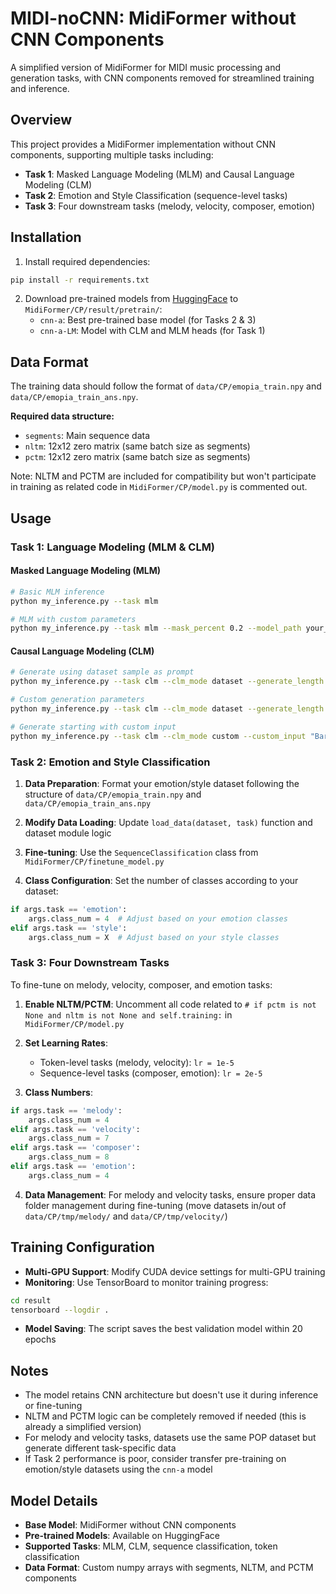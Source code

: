 # MIDI-noCNN: MidiFormer without CNN Components

A simplified version of MidiFormer for MIDI music processing and generation tasks, with CNN components removed for streamlined training and inference.

## Overview

This project provides a MidiFormer implementation without CNN components, supporting multiple tasks including:
- **Task 1**: Masked Language Modeling (MLM) and Causal Language Modeling (CLM)
- **Task 2**: Emotion and Style Classification (sequence-level tasks)
- **Task 3**: Four downstream tasks (melody, velocity, composer, emotion)

## Installation

1. Install required dependencies:
```bash
pip install -r requirements.txt
```

2. Download pre-trained models from [HuggingFace](https://huggingface.co/TemmiePratt/MIDI-noCNN) to `MidiFormer/CP/result/pretrain/`:
   - `cnn-a`: Best pre-trained base model (for Tasks 2 & 3)
   - `cnn-a-LM`: Model with CLM and MLM heads (for Task 1)

## Data Format

The training data should follow the format of `data/CP/emopia_train.npy` and `data/CP/emopia_train_ans.npy`. 

**Required data structure:**
- `segments`: Main sequence data
- `nltm`: 12x12 zero matrix (same batch size as segments)
- `pctm`: 12x12 zero matrix (same batch size as segments)

Note: NLTM and PCTM are included for compatibility but won't participate in training as related code in `MidiFormer/CP/model.py` is commented out.

## Usage

### Task 1: Language Modeling (MLM & CLM)

#### Masked Language Modeling (MLM)
```bash
# Basic MLM inference
python my_inference.py --task mlm

# MLM with custom parameters
python my_inference.py --task mlm --mask_percent 0.2 --model_path your_model.ckpt
```

#### Causal Language Modeling (CLM)
```bash
# Generate using dataset sample as prompt
python my_inference.py --task clm --clm_mode dataset --generate_length 30

# Custom generation parameters
python my_inference.py --task clm --clm_mode dataset --generate_length 50 --temperature 0.8 --top_p 0.9

# Generate starting with custom input
python my_inference.py --task clm --clm_mode custom --custom_input "Bar:New,Position:1/16,Pitch:60,Duration:4" --generate_length 20
```

### Task 2: Emotion and Style Classification

1. **Data Preparation**: Format your emotion/style dataset following the structure of `data/CP/emopia_train.npy` and `data/CP/emopia_train_ans.npy`

2. **Modify Data Loading**: Update `load_data(dataset, task)` function and dataset module logic

3. **Fine-tuning**: Use the `SequenceClassification` class from `MidiFormer/CP/finetune_model.py`

4. **Class Configuration**: Set the number of classes according to your dataset:
```python
if args.task == 'emotion':
    args.class_num = 4  # Adjust based on your emotion classes
elif args.task == 'style':
    args.class_num = X  # Adjust based on your style classes
```

### Task 3: Four Downstream Tasks

To fine-tune on melody, velocity, composer, and emotion tasks:

1. **Enable NLTM/PCTM**: Uncomment all code related to `# if pctm is not None and nltm is not None and self.training:` in `MidiFormer/CP/model.py`

2. **Set Learning Rates**:
   - Token-level tasks (melody, velocity): `lr = 1e-5`
   - Sequence-level tasks (composer, emotion): `lr = 2e-5`

3. **Class Numbers**:
```python
if args.task == 'melody':
    args.class_num = 4
elif args.task == 'velocity':
    args.class_num = 7
elif args.task == 'composer':
    args.class_num = 8
elif args.task == 'emotion':
    args.class_num = 4
```

4. **Data Management**: For melody and velocity tasks, ensure proper data folder management during fine-tuning (move datasets in/out of `data/CP/tmp/melody/` and `data/CP/tmp/velocity/`)

## Training Configuration

- **Multi-GPU Support**: Modify CUDA device settings for multi-GPU training
- **Monitoring**: Use TensorBoard to monitor training progress:
```bash
cd result
tensorboard --logdir .
```
- **Model Saving**: The script saves the best validation model within 20 epochs

## Notes

- The model retains CNN architecture but doesn't use it during inference or fine-tuning
- NLTM and PCTM logic can be completely removed if needed (this is already a simplified version)
- For melody and velocity tasks, datasets use the same POP dataset but generate different task-specific data
- If Task 2 performance is poor, consider transfer pre-training on emotion/style datasets using the `cnn-a` model

## Model Details

- **Base Model**: MidiFormer without CNN components
- **Pre-trained Models**: Available on HuggingFace
- **Supported Tasks**: MLM, CLM, sequence classification, token classification
- **Data Format**: Custom numpy arrays with segments, NLTM, and PCTM components
